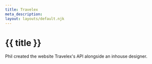 ```yaml
---
title: Travelex
meta_description:
layout: layouts/default.njk
---
```


# {{ title }}

Phil created the website Travelex's API alongside an inhouse designer.
